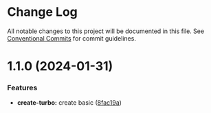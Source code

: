 # Change Log

All notable changes to this project will be documented in this file.
See [Conventional Commits](https://conventionalcommits.org) for commit guidelines.

# 1.1.0 (2024-01-31)

### Features

- **create-turbo:** create basic ([8fac19a](https://github.com/Yxwww/typescript-monorepo-template/commit/8fac19a691b9a4cf0315fe3e512aa71a145bc356))
